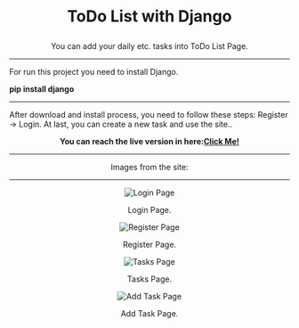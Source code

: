 # <p align = "center"> ToDo List with Django </p>

<p align = "center"> You can add your daily etc. tasks into ToDo List Page.</p>

<hr>
<p>For run this project you need to install Django.</p>

<b>pip install django</b>
<hr>

<p>After download and install process, you need to follow these steps: Register -> Login. At last, you can create a new task and use the site..</p>
<p align = "center"><b> You can reach the live version in here:</b><a href="https://todolist-djangoo.herokuapp.com/login/"><b>Click Me!</b></a></p>

<hr>

<p align = "center"> Images from the site:</p>

<hr>

<p align="center">
  <img src="https://user-images.githubusercontent.com/70581331/197388097-dd58308d-3e40-414c-b006-07b467bef10f.png" alt="Login Page"/>
</p>
<p align = "center"> Login Page.</p>
<p align="center">
  <img src="https://user-images.githubusercontent.com/70581331/197388139-df54706c-a150-4662-aec2-2d3244b47c6c.png" alt="Register Page"/>
</p>
<p align = "center"> Register Page.</p>
<p align="center">
  <img src="https://user-images.githubusercontent.com/70581331/197388147-cffa96fc-7b7f-46e0-bb5d-e33fd9578a94.png" alt="Tasks Page"/>
</p>
<p align = "center"> Tasks Page.</p>
<p align="center">
  <img src="https://user-images.githubusercontent.com/70581331/197388162-8f56b4f0-d895-419f-9936-922d993a4c31.png" alt="Add Task Page"/>
</p>
<p align = "center"> Add Task Page.</p>
